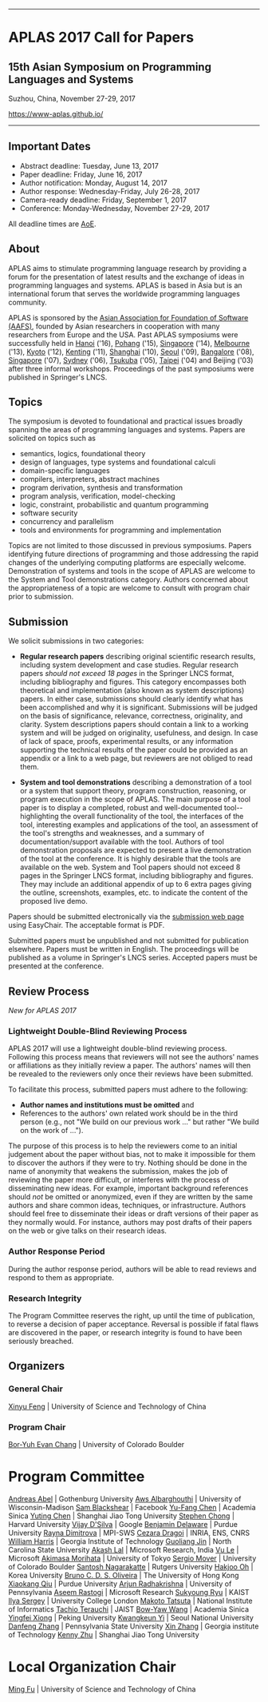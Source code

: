 *********************************************************************
# APLAS 2017 Call for Papers
## 15th Asian Symposium on Programming Languages and Systems

Suzhou, China, November 27-29, 2017

https://www-aplas.github.io/
*********************************************************************

## Important Dates

- Abstract deadline: Tuesday, June 13, 2017
- Paper deadline: Friday, June 16, 2017
- Author notification: Monday, August 14, 2017
- Author response: Wednesday-Friday, July 26-28, 2017
- Camera-ready deadline: Friday, September 1, 2017
- Conference: Monday-Wednesday, November 27-29, 2017

All deadline times are [AoE](https://www.timeanddate.com/worldclock/fixedtime.html?msg=APLAS+2017+Paper+Deadline&iso=20170616T235959&p1=3399).

## About

APLAS aims to stimulate programming language research by providing a forum for the presentation of latest results and the exchange of ideas in programming languages and systems. APLAS is based in Asia but is an international forum that serves the worldwide programming languages community.

APLAS is sponsored by the [Asian Association for Foundation of Software (AAFS)](http://logic.cs.tsukuba.ac.jp/AAFS/), founded by Asian researchers in cooperation with many researchers from Europe and the USA. Past APLAS symposiums were successfully held in [Hanoi](https://soict.hust.edu.vn/~aplas2016/) ('16), [Pohang](http://pl.postech.ac.kr/aplas2015/) ('15), [Singapore](https://www.math.nagoya-u.ac.jp/~garrigue/APLAS2014/) ('14), [Melbourne](http://aplas2013.soic.indiana.edu/) ('13), [Kyoto](http://aplas12.kuis.kyoto-u.ac.jp/index.html) ('12), [Kenting](http://flolac.iis.sinica.edu.tw/aplas11/) ('11), [Shanghai](http://basics.sjtu.edu.cn/conference/aplas2010/) ('10), [Seoul](http://ropas.snu.ac.kr/aplas09/) ('09), [Bangalore](http://research.microsoft.com/en-us/um/people/grama/APLAS2008/) ('08), [Singapore](http://flint.cs.yale.edu/aplas2007/) ('07), [Sydney](http://www.kb.ecei.tohoku.ac.jp/aplas2006/) ('06), [Tsukuba](http://ropas.snu.ac.kr/2005/aplas/) ('05), [Taipei](http://www.comp.nus.edu.sg/~aplas/) ('04) and Beijing ('03) after three informal workshops. Proceedings of the past symposiums were published in Springer's LNCS.

## Topics

The symposium is devoted to foundational and practical issues broadly spanning the areas of programming languages and systems. Papers are solicited on topics such as

- semantics, logics, foundational theory
- design of languages, type systems and foundational calculi
- domain-specific languages
- compilers, interpreters, abstract machines
- program derivation, synthesis and transformation
- program analysis, verification, model-checking
- logic, constraint, probabilistic and quantum programming
- software security
- concurrency and parallelism
- tools and environments for programming and implementation

Topics are not limited to those discussed in previous symposiums. Papers identifying future directions of programming and those addressing the rapid changes of the underlying computing platforms are especially welcome. Demonstration of systems and tools in the scope of APLAS are welcome to the System and Tool demonstrations category. Authors concerned about the appropriateness of a topic are welcome to consult with program chair prior to submission.

## Submission

We solicit submissions in two categories:

- **Regular research papers** describing original scientific research results, including system development and case studies. Regular research papers *should not exceed 18 pages* in the Springer LNCS format, including bibliography and figures.  This category encompasses both theoretical and implementation (also known as system descriptions) papers.  In either case, submissions should clearly identify what has been accomplished and why it is significant.  Submissions will be judged on the basis of significance, relevance, correctness, originality, and clarity.  System descriptions papers should contain a link to a working system and will be judged on originality, usefulness, and design.  In case of lack of space, proofs, experimental results, or any information supporting the technical results of the paper could be provided as an appendix or a link to a web page, but reviewers are not obliged to read them.

- **System and tool demonstrations** describing a demonstration of a tool or a system that support theory, program construction, reasoning, or program execution in the scope of APLAS. The main purpose of a tool paper is to display a completed, robust and well-documented tool--highlighting the overall functionality of the tool, the interfaces of the tool, interesting examples and applications of the tool, an assessment of the tool's strengths and weaknesses, and a summary of documentation/support available with the tool. Authors of tool demonstration proposals are expected to present a live demonstration of the tool at the conference. It is highly desirable that the tools are available on the web. System and Tool papers should not exceed 8 pages in the Springer LNCS format, including bibliography and figures. They may include an additional appendix of up to 6 extra pages giving the outline, screenshots, examples, etc. to indicate the content of the proposed live demo.

Papers should be submitted electronically via the [submission web page]( https://easychair.org/conferences/?conf=aplas2017) using EasyChair. The acceptable format is PDF.

Submitted papers must be unpublished and not submitted for publication elsewhere. Papers must be written in English. The proceedings will be published as a volume in Springer's LNCS series. Accepted papers must be presented at the conference.

## Review Process

*New for APLAS 2017*

### Lightweight Double-Blind Reviewing Process

APLAS 2017 will use a lightweight double-blind reviewing process. Following this process means that reviewers will not see the authors' names or affiliations as they initially review a paper. The authors' names will then be revealed to the reviewers only once their reviews have been submitted.

To facilitate this process, submitted papers must adhere to the following:

- **Author names and institutions must be omitted** and
- References to the authors' own related work should be in the third person (e.g., not "We build on our previous work ..." but rather "We build on the work of ...").

The purpose of this process is to help the reviewers come to an initial judgement about the paper without bias, not to make it impossible for them to discover the authors if they were to try.  Nothing should be done in the name of anonymity that weakens the submission, makes the job of reviewing the paper more difficult, or interferes with the process of disseminating new ideas. For example, important background references should *not* be omitted or anonymized, even if they are written by the same authors and share common ideas, techniques, or infrastructure.  Authors should feel free to disseminate their ideas or draft versions of their paper as they normally would.  For instance, authors may post drafts of their papers on the web or give talks on their research ideas.

### Author Response Period

During the author response period, authors will be able to read reviews and respond to them as appropriate.

### Research Integrity

The Program Committee reserves the right, up until the time of publication, to reverse a decision of paper acceptance. Reversal is possible if fatal flaws are discovered in the paper, or research integrity is found to have been seriously breached.

## Organizers

### General Chair

[Xinyu Feng](http://staff.ustc.edu.cn/~xyfeng/) | University of Science and Technology of China

### Program Chair

[Bor-Yuh Evan Chang](https://www.cs.colorado.edu/~bec/) | University of Colorado Boulder

# Program Committee

[Andreas Abel](http://www.cse.chalmers.se/~abela/) | Gothenburg University
[Aws Albarghouthi](http://www.cs.wisc.edu/~aws/) | University of Wisconsin-Madison
[Sam Blackshear](https://research.fb.com/people/blackshear-sam) | Facebook
[Yu-Fang Chen](http://www.iis.sinica.edu.tw/~yfc) | Academia Sinica
[Yuting Chen](http://stap.sjtu.edu.cn/index.php?title=Member%3Achenyt) | Shanghai Jiao Tong University
[Stephen Chong](http://people.seas.harvard.edu/~chong) | Harvard University
[Vijay D'Silva](https://research.google.com/pubs/VijayDSilva.html) | Google
[Benjamin Delaware](https://www.cs.purdue.edu/homes/bendy/) | Purdue University
[Rayna Dimitrova](http://www.mpi-sws.org/~rayna/) | MPI-SWS
[Cezara Dragoi](http://di.ens.fr/~cezarad/) | INRIA, ENS, CNRS
[William Harris](http://www.cc.gatech.edu/~wharris/) | Georgia Institute of Technology
[Guoliang Jin](https://people.engr.ncsu.edu/gjin2/) | North Carolina State University
[Akash Lal](http://research.microsoft.com/en-us/people/akashl/) | Microsoft Research, India
[Vu Le](http://vuminhle.com/) | Microsoft
[Akimasa Morihata](http://www.graco.c.u-tokyo.ac.jp/labs/morihata/) | University of Tokyo
[Sergio Mover](http://www.sergiomover.eu/) | University of Colorado Boulder
[Santosh Nagarakatte](http://www.cs.rutgers.edu/~santosh.nagarakatte) | Rutgers University
[Hakjoo Oh](http://prl.korea.ac.kr) | Korea University
[Bruno C. D. S. Oliveira](http://i.cs.hku.hk/~bruno/) | The University of Hong Kong
[Xiaokang Qiu](https://engineering.purdue.edu/~xqiu/) | Purdue University
[Arjun Radhakrishna](http://seas.upenn.edu/~arjunrad) | University of Pennsylvania
[Aseem Rastogi](https://www.microsoft.com/en-us/research/people/aseemr/) | Microsoft Research
[Sukyoung Ryu](http://plrg.kaist.ac.kr/ryu) | KAIST
[Ilya Sergey](http://ilyasergey.net) | University College London
[Makoto Tatsuta](http://research.nii.ac.jp/~tatsuta/index-e.html) | National Institute of Informatics
[Tachio Terauchi](http://www.jaist.ac.jp/~terauchi/) | JAIST
[Bow-Yaw Wang](http://www.iis.sinica.edu.tw/~bywang) | Academia Sinica
[Yingfei Xiong](http://sei.pku.edu.cn/~xiongyf04/) | Peking University
[Kwangkeun Yi](http://ropas.snu.ac.kr/~kwang/) | Seoul National University
[Danfeng Zhang](http://www.cse.psu.edu/~dbz5017/) | Pennsylvania State University
[Xin Zhang](http://www.cc.gatech.edu/~xzhang36/) | Georgia institute of Technology
[Kenny Zhu](http://www.cs.sjtu.edu.cn/~kzhu/) | Shanghai Jiao Tong University

# Local Organization Chair

[Ming Fu](http://staff.ustc.edu.cn/~fuming/) | University of Science and Technology of China
